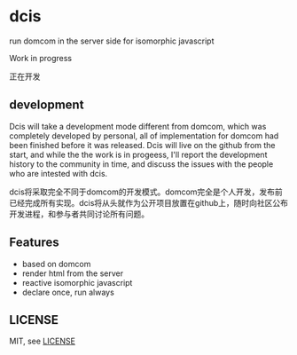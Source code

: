# dcis
  
  run domcom in the server side for isomorphic javascript

  Work in progress

  正在开发

## development

 Dcis will take a development mode different from domcom,  which was completely developed by personal, all of implementation for domcom had been finished before it was released. Dcis will live on the github from the start, and  while the the work is in progeess, I'll report the development history to the community in time, and discuss the issues with the people who are intested with dcis.

 dcis将采取完全不同于domcom的开发模式。domcom完全是个人开发，发布前已经完成所有实现。dcis将从头就作为公开项目放置在github上，随时向社区公布开发进程，和参与者共同讨论所有问题。


## Features

* based on domcom
* render html from the server
* reactive isomorphic javascript
* declare once, run always

## LICENSE

  MIT, see [LICENSE](https://github.com/taijiweb/dc-isomorphic/blob/master/LICENSE)
